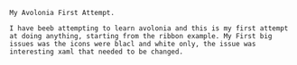 ﻿	My Avolonia First Attempt.

	I have beeb attempting to learn avolonia and this is my first attempt at doing anything, starting from the ribbon example. My First big issues was the icons were blacl and white only, the issue was interesting xaml that needed to be changed.